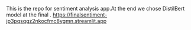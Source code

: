 This is the repo for sentiment analysis app.At the end we chose DistilBert model at the final .
https://finalsentiment-jp3pqsqgz2nkocfmc8ygmn.streamlit.app